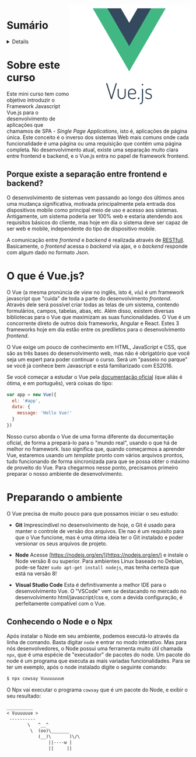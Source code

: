 
<img src="logo.png" style="float:right">


# Sumário
<details>
<!-- TOC -->

- [Sumário](#sumário)
- [Sobre este curso](#sobre-este-curso)
    - [Porque existe a separação entre frontend e backend?](#porque-existe-a-separação-entre-frontend-e-backend)
- [O que é Vue.js?](#o-que-é-vuejs)
- [Preparando o ambiente](#preparando-o-ambiente)
    - [Conhecendo o Node e o Npx](#conhecendo-o-node-e-o-npx)

<!-- /TOC -->
</details>

# Sobre este curso

Este mini curso tem como objetivo introduzir o Framework Javascript Vue.js para o desenvolvimento de aplicações que chamamos de SPA - *Single Page Applications*, isto é, aplicações de página única. Este conceito é o inverso dos sistemas Web mais comuns onde cada funcionalidade é uma página ou uma requisição que contém uma página completa. No desenvolvimento atual, existe uma separação muito clara entre frontend e backend, e o Vue.js entra no papel de framework frontend.

## Porque existe a separação entre frontend e backend?

O desenvolvimento de sistemas vem passando ao longo dos últimos anos uma mudança significativa, motivada principalmente pela entrada dos dispositivos mobile como principal meio de uso e acesso aos sistemas. Antigamente, um sistema poderia ser 100% web e estaria atendendo aos requisitos básicos do cliente, mas hoje em dia o sistema deve ser capaz de ser web e mobile, independente do tipo de dispositivo mobile. 

A comunicação entre *frontend* e *backend* é realizada através de [RESTfull](https://pt.wikipedia.org/wiki/REST). Basicamente, o *frontend* acessa o *backend* via ajax, e o *backend* responde com algum dado no formato Json.


# O que é Vue.js?

O Vue (a mesma pronúncia de *view* no inglês, isto é, *víu*) é um framework javascript que "cuida" de toda a parte do desenvolvimento *frontend*. Através dele será possível criar todas as telas de um sistema, contendo formulários, campos, tabelas, abas, etc. Além disso, existem diversas bibliotecas para o Vue que maximizam as suas funcionalidades. O Vue é um concorrente direto de outros dois frameworks, Angular e React. Estes 3 frameworks hoje em dia estão entre os prediletos para o desenvolvimento *frontend*.

O Vue exige um pouco de conhecimento em HTML, JavaScript e CSS, que são as três bases do desenvolvimento web, mas não é obrigatório que você seja um expert para poder continuar o curso. Será um "passeio no parque" se você já conhece bem Javascript e está familiarizado com ES2016. 

Se você começar a estudar o Vue pela [documentação oficial](https://br.vuejs.org/v2/guide/index.html) (que aliás é ótima, e em português), verá coisas do tipo:

```js
var app = new Vue({
  el: '#app',
  data: {
    message: 'Hello Vue!'
  }
})
```

Nosso curso aborda o Vue de uma forma diferente da documentação oficial, de forma a prepará-lo para o "mundo real", usando o que há de melhor no framework. Isso significa que, quando começarmos a aprender Vue, estaremos usando um *template* pronto com vários arquivos prontos, tudo funcionando de forma sincronizada para que se possa obter o máximo de proveito do Vue. Para chegarmos nesse ponto, precisamos primeiro preparar o nosso ambiente de desenvolvimento.

# Preparando o ambiente

O Vue precisa de muito pouco para que possamos iniciar o seu estudo:

- **Git** Imprescindível no desenvolvimento de hoje, o Git é usado para manter o controle de versão dos arquivos. Ele nao é um requisito para que o Vue funcione, mas é uma ótima ideia ter o Git instalado e poder versionar os seus arquivos de projeto.

- **Node** Acesse [https://nodejs.org/en/](https://nodejs.org/en/) e instale o Node versão 8 ou superior. Para ambientes Linux baseado no Debian, pode-se fazer `sudo apt-get install nodejs`, mas tenha certeza que está na versão 8!

- **Visual Studio Code** Esta é definitivamente a melhor IDE para o desenvolvimento Vue. O "VSCode" vem se destacando no mercado no desenvolvimento html/javascript/css e, com a devida configuração, é perfeitamente compatível com o Vue.

## Conhecendo o Node e o Npx

Após instalar o Node em seu ambiente, podemos executá-lo através da linha de comando. Basta digitar `node` e entrar no modo interativo. Mas para nós desenvolvedores, o Node possui uma ferramenta muito útil chamada `npx`, que é uma espécie de "executador" de pacotes do node. Um pacote do node é um programa que executa as mais variadas funcionalidades. Para se ter um exemplo, após o node instalado digite o seguinte comando:

```bash
$ npx cowsay Vuuuuuuue
```

O Npx vai executar o programa `cowsay` que é um pacote do Node, e exibir o seu resultado:

```
__________
< Vuuuuuue >
 ----------
        \   ^__^
         \  (oo)\_______
            (__)\       )\/\
                ||----w |
                ||     ||
```

